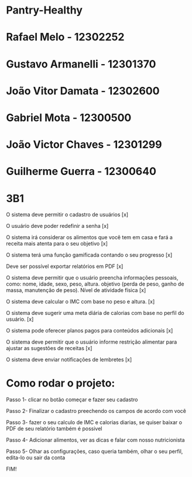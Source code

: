 # Pantry-Healthy

# Rafael Melo - 12302252
# Gustavo Armanelli - 12301370
# João Vitor Damata - 12302600
# Gabriel Mota - 12300500
# João Victor Chaves - 12301299
# Guilherme Guerra - 12300640
# 3B1
O sistema deve permitir o cadastro de usuários [x]

O usuário deve poder redefinir a senha [x]

O sistema irá considerar os alimentos que você tem em casa e fará a receita mais atenta para o seu objetivo [x]

O sistema terá uma função gamificada contando o seu progresso [x]

Deve ser possível exportar relatórios em PDF [x]

O sistema deve permitir que o usuário preencha informações pessoais, como: nome, idade, sexo, peso, altura. objetivo (perda de peso, ganho de massa, manutenção de peso). Nível de atividade física [x]

O sistema deve calcular o IMC com base no peso e altura. [x]

O sistema deve sugerir uma meta diária de calorias com base no perfil do usuário. [x]

O sistema pode oferecer planos pagos para conteúdos adicionais [x]

O sistema deve permitir que o usuário informe restrição alimentar para ajustar as sugestões de receitas [x]

O sistema deve enviar notificações de lembretes [x]


# Como rodar o projeto:
Passo 1- clicar no botão começar e fazer seu cadastro 

Passo 2- Finalizar o cadastro preechendo os campos de acordo com você

Passo 3- fazer o seu calculo de IMC e calorias diarias, se quiser baixar o PDF de seu relatório também é possivel

Passo 4- Adicionar alimentos, ver as dicas e falar com nosso nutricionista

Passo 5- Olhar as configurações, caso queria também, olhar o seu perfil, edita-lo ou sair da conta

FIM!
